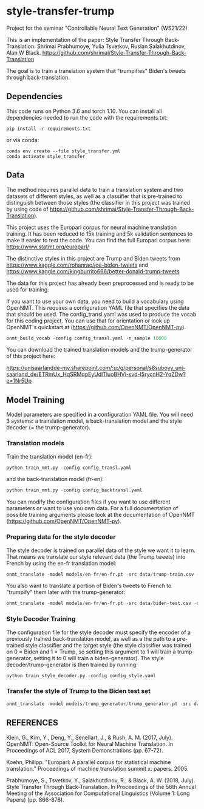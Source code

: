 # style-transfer-trump
Project for the seminar "Controllable Neural Text Generation" (WS21/22)

This is an implementation of the paper: Style Transfer Through Back-Translation. Shrimai Prabhumoye, Yulia Tsvetkov, Ruslan Salakhutdinov, Alan W Black. https://github.com/shrimai/Style-Transfer-Through-Back-Translation

The goal is to train a translation system that "trumpifies" Biden's tweets through back-translation. 

##  Dependencies

This code runs on Python 3.6 and torch 1.10. You can install all dependencies needed to run the code with the requirements.txt:

```
pip install -r requirements.txt
```

or via conda:

```
conda env create --file style_transfer.yml
conda activate style_transfer
```

## Data

The method requires parallel data to train a translation system and two datasets of different styles, as well as a classifier that is pre-trained to distinguish between those styles (the classifier in this project was trained by using code of https://github.com/shrimai/Style-Transfer-Through-Back-Translation). 

This project uses the Europarl corpus for neural machine translation training. It has been reduced to 15k training and 5k validation sentences to make it easier to test the code. You can find the full Europarl corpus here: https://www.statmt.org/europarl/

The distinctive styles in this project are Trump and Biden tweets from https://www.kaggle.com/rohanrao/joe-biden-tweets and https://www.kaggle.com/kingburrito666/better-donald-trump-tweets

The data for this project has already been preprocessed and is ready to be used for training. 

If you want to use your own data, you need to build a vocabulary using OpenNMT. This requires a configuration YAML file that specifies the data that should be used. The config_transl.yaml was used to produce the vocab for this coding project. You can use that for orientation or look up OpenNMT's quickstart at (https://github.com/OpenNMT/OpenNMT-py).

```python
onmt_build_vocab -config config_transl.yaml -n_sample 10000
```

You can download the trained translation models and the trump-generator of this project here:

https://unisaarlandde-my.sharepoint.com/:u:/g/personal/s8suboyy_uni-saarland_de/ETRmUx_HqSRMqpEyUdlTluoBHVi-svd-I5rycnH2-YqZDw?e=1Nr5Up

## Model Training
Model parameters are specified in a configuration YAML file. You will need 3 systems: a translation model, a back-translation model and the style decoder (= the trump-generator). 

### Translation models

Train the translation model (en-fr):
```python
python train_nmt.py -config config_transl.yaml
```
and the back-translation model (fr-en):
```python
python train_nmt.py -config config_backtransl.yaml
```
You can modify the configuration files if you want to use different parameters or want to use you own data. For a full documentation of possible training arguments please look at the documentation of OpenNMT (https://github.com/OpenNMT/OpenNMT-py).

### Preparing data for the style decoder

The style decoder is trained on parallel data of the style we want it to learn. That means we translate our style relevant data
(the Trump tweets) into French by using the en-fr translation model:
```python
onmt_translate -model models/en-fr/en-fr.pt -src data/trump-train.csv -output data/trump-train.fr -gpu 0
```
You also want to translate a portion of Biden's tweets to French to "trumpify" them later with the trump-generator:
```python
onmt_translate -model models/en-fr/en-fr.pt -src data/biden-test.csv -output data/biden-test.fr -gpu 0
```
### Style Decoder Training
The configuration file for the style decoder must specify the encoder of a previously trained back-translation model, as well as a the path to a pre-trained style classifier and the target style (the style classifier was trained on 0 = Biden and 1 = Trump, so setting this argument to 1 will train a trump-generator, setting it to 0 will train a biden-generator). The style decoder/trump-generator is then trained by running:
```python
python train_style_decoder.py -config config_style.yaml
```

### Transfer the style of Trump to the Biden test set
```python
onmt_translate -model models/trump_generator/trump_generator.pt -src data/biden-test.fr -output data/biden-test.trump -gpu 0
```
## REFERENCES

Klein, G., Kim, Y., Deng, Y., Senellart, J., & Rush, A. M. (2017, July). OpenNMT: Open-Source Toolkit for Neural Machine Translation. In Proceedings of ACL 2017, System Demonstrations (pp. 67-72).

Koehn, Philipp. "Europarl: A parallel corpus for statistical machine translation." Proceedings of machine translation summit x: papers. 2005.

Prabhumoye, S., Tsvetkov, Y., Salakhutdinov, R., & Black, A. W. (2018, July). Style Transfer Through Back-Translation. In Proceedings of the 56th Annual Meeting of the Association for Computational Linguistics (Volume 1: Long Papers) (pp. 866-876).
